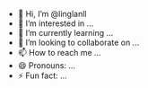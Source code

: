 - 👋 Hi, I’m @linglanll
- 👀 I’m interested in ...
- 🌱 I’m currently learning ...
- 💞️ I’m looking to collaborate on ...
- 📫 How to reach me ...
- 😄 Pronouns: ...
- ⚡ Fun fact: ...

<!---
linglanll/linglanll is a ✨ special ✨ repository because its `README.md` (this file) appears on your GitHub profile.
You can click the Preview link to take a look at your changes.
--->
